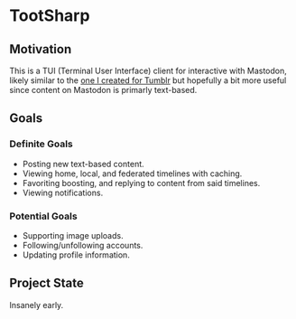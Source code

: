 # TootSharp

## Motivation

This is a TUI (Terminal User Interface) client for interactive with Mastodon, likely similar to the [one I created for Tumblr](https://github.com/jfabry-noc/GoTumble) but hopefully a bit more useful since content on Mastodon is primarly text-based.

## Goals

### Definite Goals

- Posting new text-based content.
- Viewing home, local, and federated timelines with caching.
- Favoriting boosting, and replying to content from said timelines.
- Viewing notifications.

### Potential Goals

- Supporting image uploads.
- Following/unfollowing accounts.
- Updating profile information.

## Project State

Insanely early.
